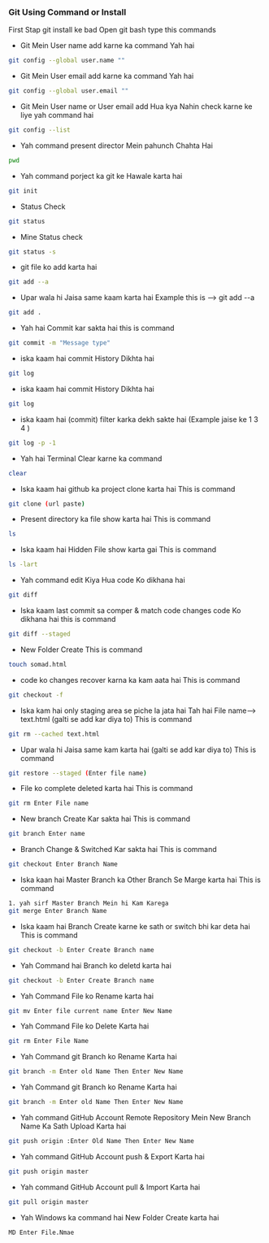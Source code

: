 ### Git Using Command or Install
First Stap git install ke bad 
Open git bash type this commands
- Git Mein User name add karne ka command Yah hai
```sh
git config --global user.name ""
```
- Git Mein User email add karne ka command Yah hai
```sh
git config --global user.email ""
```
- Git Mein User name or User email add Hua kya Nahin check karne ke liye yah command hai
```sh
git config --list 
```








- Yah command present director Mein pahunch Chahta Hai
```sh
pwd
```

- Yah command porject ka git ke Hawale karta hai
```sh
git init
```


- Status Check
```sh
git status 
```

- Mine Status check
```sh
git status -s
```

- git file ko add karta hai
```sh
git add --a
```

- Upar wala hi Jaisa same kaam karta hai   Example this is --> git add --a
```sh
git add .
```

- Yah hai Commit kar sakta hai this is command
```sh
git commit -m "Message type"
```

- iska kaam hai commit History Dikhta hai
```sh
git log
```

- iska kaam hai commit History Dikhta hai
```sh
git log
```

- iska kaam hai (commit) filter karka dekh sakte hai (Example jaise ke 1 3 4 )
```sh
git log -p -1 
```

- Yah hai Terminal Clear karne ka command
```sh
clear
```

- Iska kaam hai github ka project clone karta hai   This is command
```sh
git clone (url paste)
```

- Present directory ka file show karta hai   This is command
```sh
ls
```

- Iska kaam hai Hidden File show karta gai   This is command
```sh
ls -lart
```

- Yah command edit Kiya Hua code Ko dikhana hai  
```sh
git diff
```

- Iska kaam last commit sa comper & match code changes code Ko dikhana hai   this is command
```sh
git diff --staged
```

- New Folder Create     This is command
```sh
touch somad.html
```

- code ko changes recover karna ka kam aata hai     This is command
```sh
git checkout -f
```

- Iska kam hai only staging area se piche la jata hai Tah hai File name--> text.html (galti se add kar diya to)    This is command
```sh
git rm --cached text.html
```

- Upar wala hi Jaisa same kam karta hai  (galti se add kar diya to)    This is command
```sh
git restore --staged (Enter file name)
```

- File ko complete deleted karta hai   This is command
```sh
git rm Enter File name
```

- New branch Create Kar sakta hai   This is command
```sh
git branch Enter name 
```

- Branch Change & Switched Kar sakta hai   This is command
```sh
git checkout Enter Branch Name 
```

- Iska kaan hai Master Branch ka Other Branch Se Marge karta hai  This is command
```sh
1. yah sirf Master Branch Mein hi Kam Karega
git merge Enter Branch Name 
```

- Iska kaam hai Branch Create karne ke sath or switch bhi kar deta hai    This is command
```sh
git checkout -b Enter Create Branch name
```

- Yah Command hai Branch ko deletd karta hai   
```sh
git checkout -b Enter Create Branch name
```

- Yah Command File ko Rename karta hai   
```sh
git mv Enter file current name Enter New Name
```

- Yah Command File ko Delete Karta hai   
```sh
git rm Enter File Name
```

- Yah Command git Branch ko Rename Karta hai   
```sh
git branch -m Enter old Name Then Enter New Name
```

- Yah Command git Branch ko Rename Karta hai   
```sh
git branch -m Enter old Name Then Enter New Name
```

- Yah command GitHub Account Remote Repository Mein New Branch Name Ka Sath Upload Karta hai    
```sh
git push origin :Enter Old Name Then Enter New Name
```

- Yah command GitHub Account push & Export Karta hai    
```sh
git push origin master  
```

- Yah command GitHub Account pull & Import Karta hai    
```sh
git pull origin master
```


- Yah Windows ka command hai New Folder Create karta hai    
```sh
MD Enter File.Nmae
```